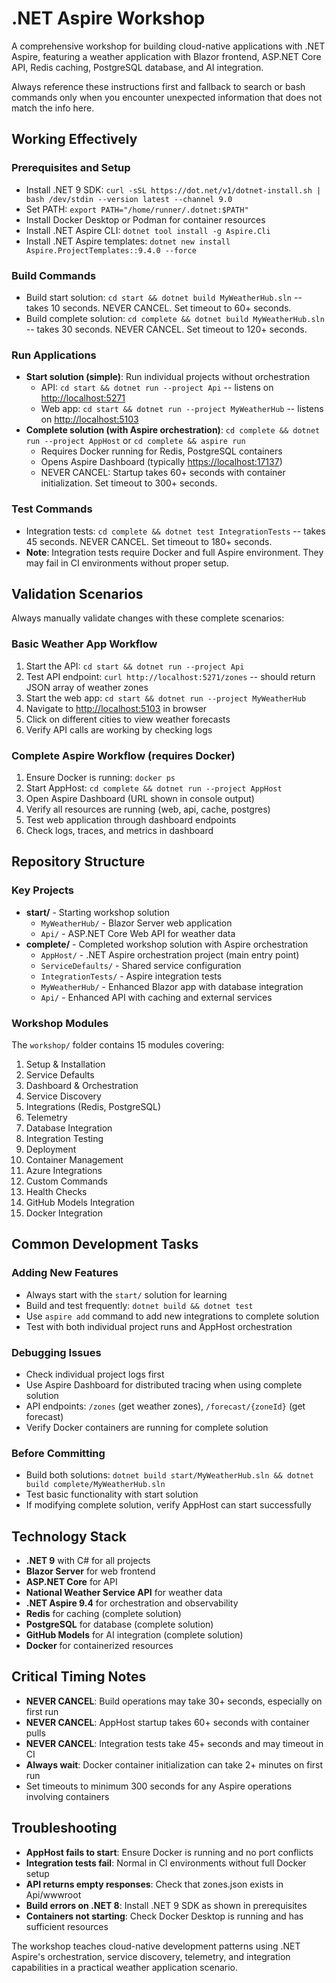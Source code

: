 # .NET Aspire Workshop

A comprehensive workshop for building cloud-native applications with .NET Aspire, featuring a weather application with Blazor frontend, ASP.NET Core API, Redis caching, PostgreSQL database, and AI integration.

Always reference these instructions first and fallback to search or bash commands only when you encounter unexpected information that does not match the info here.

## Working Effectively

### Prerequisites and Setup

- Install .NET 9 SDK: `curl -sSL https://dot.net/v1/dotnet-install.sh | bash /dev/stdin --version latest --channel 9.0`
- Set PATH: `export PATH="/home/runner/.dotnet:$PATH"`
- Install Docker Desktop or Podman for container resources
- Install .NET Aspire CLI: `dotnet tool install -g Aspire.Cli`
- Install .NET Aspire templates: `dotnet new install Aspire.ProjectTemplates::9.4.0 --force`

### Build Commands

- Build start solution: `cd start && dotnet build MyWeatherHub.sln` -- takes 10 seconds. NEVER CANCEL. Set timeout to 60+ seconds.
- Build complete solution: `cd complete && dotnet build MyWeatherHub.sln` -- takes 30 seconds. NEVER CANCEL. Set timeout to 120+ seconds.

### Run Applications

- **Start solution (simple)**: Run individual projects without orchestration
  - API: `cd start && dotnet run --project Api` -- listens on <http://localhost:5271>
  - Web app: `cd start && dotnet run --project MyWeatherHub` -- listens on <http://localhost:5103>
- **Complete solution (with Aspire orchestration)**: `cd complete && dotnet run --project AppHost` or `cd complete && aspire run`
  - Requires Docker running for Redis, PostgreSQL containers
  - Opens Aspire Dashboard (typically <https://localhost:17137>)
  - NEVER CANCEL: Startup takes 60+ seconds with container initialization. Set timeout to 300+ seconds.

### Test Commands

- Integration tests: `cd complete && dotnet test IntegrationTests` -- takes 45 seconds. NEVER CANCEL. Set timeout to 180+ seconds.
- **Note**: Integration tests require Docker and full Aspire environment. They may fail in CI environments without proper setup.

## Validation Scenarios

Always manually validate changes with these complete scenarios:

### Basic Weather App Workflow

1. Start the API: `cd start && dotnet run --project Api`
2. Test API endpoint: `curl http://localhost:5271/zones` -- should return JSON array of weather zones
3. Start the web app: `cd start && dotnet run --project MyWeatherHub`
4. Navigate to <http://localhost:5103> in browser
5. Click on different cities to view weather forecasts
6. Verify API calls are working by checking logs

### Complete Aspire Workflow (requires Docker)

1. Ensure Docker is running: `docker ps`
2. Start AppHost: `cd complete && dotnet run --project AppHost`
3. Open Aspire Dashboard (URL shown in console output)
4. Verify all resources are running (web, api, cache, postgres)
5. Test web application through dashboard endpoints
6. Check logs, traces, and metrics in dashboard

## Repository Structure

### Key Projects

- **start/** - Starting workshop solution
  - `MyWeatherHub/` - Blazor Server web application
  - `Api/` - ASP.NET Core Web API for weather data
- **complete/** - Completed workshop solution with Aspire orchestration
  - `AppHost/` - .NET Aspire orchestration project (main entry point)
  - `ServiceDefaults/` - Shared service configuration
  - `IntegrationTests/` - Aspire integration tests
  - `MyWeatherHub/` - Enhanced Blazor app with database integration
  - `Api/` - Enhanced API with caching and external services

### Workshop Modules

The `workshop/` folder contains 15 modules covering:

1. Setup & Installation
2. Service Defaults  
3. Dashboard & Orchestration
4. Service Discovery
5. Integrations (Redis, PostgreSQL)
6. Telemetry
7. Database Integration
8. Integration Testing
9. Deployment
10. Container Management
11. Azure Integrations
12. Custom Commands
13. Health Checks
14. GitHub Models Integration
15. Docker Integration

## Common Development Tasks

### Adding New Features

- Always start with the `start/` solution for learning
- Build and test frequently: `dotnet build && dotnet test`
- Use `aspire add` command to add new integrations to complete solution
- Test with both individual project runs and AppHost orchestration

### Debugging Issues

- Check individual project logs first
- Use Aspire Dashboard for distributed tracing when using complete solution
- API endpoints: `/zones` (get weather zones), `/forecast/{zoneId}` (get forecast)
- Verify Docker containers are running for complete solution

### Before Committing

- Build both solutions: `dotnet build start/MyWeatherHub.sln && dotnet build complete/MyWeatherHub.sln`
- Test basic functionality with start solution
- If modifying complete solution, verify AppHost can start successfully

## Technology Stack

- **.NET 9** with C# for all projects
- **Blazor Server** for web frontend
- **ASP.NET Core** for API
- **National Weather Service API** for weather data
- **.NET Aspire 9.4** for orchestration and observability
- **Redis** for caching (complete solution)
- **PostgreSQL** for database (complete solution)
- **GitHub Models** for AI integration (complete solution)
- **Docker** for containerized resources

## Critical Timing Notes

- **NEVER CANCEL**: Build operations may take 30+ seconds, especially on first run
- **NEVER CANCEL**: AppHost startup takes 60+ seconds with container pulls
- **NEVER CANCEL**: Integration tests take 45+ seconds and may timeout in CI
- **Always wait**: Docker container initialization can take 2+ minutes on first run
- Set timeouts to minimum 300 seconds for any Aspire operations involving containers

## Troubleshooting

- **AppHost fails to start**: Ensure Docker is running and no port conflicts
- **Integration tests fail**: Normal in CI environments without full Docker setup
- **API returns empty responses**: Check that zones.json exists in Api/wwwroot
- **Build errors on .NET 8**: Install .NET 9 SDK as shown in prerequisites
- **Containers not starting**: Check Docker Desktop is running and has sufficient resources

The workshop teaches cloud-native development patterns using .NET Aspire's orchestration, service discovery, telemetry, and integration capabilities in a practical weather application scenario.
